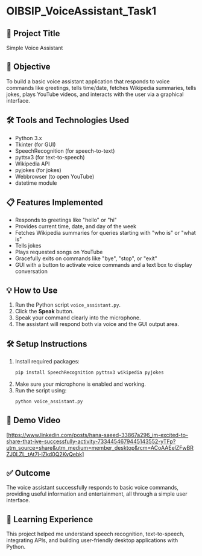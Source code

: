 # OIBSIP_VoiceAssistant_Task1

## 🚀 Project Title
Simple Voice Assistant

## 🎯 Objective
To build a basic voice assistant application that responds to voice commands like greetings, tells time/date, fetches Wikipedia summaries, tells jokes, plays YouTube videos, and interacts with the user via a graphical interface.

## 🛠 Tools and Technologies Used
- Python 3.x
- Tkinter (for GUI)
- SpeechRecognition (for speech-to-text)
- pyttsx3 (for text-to-speech)
- Wikipedia API
- pyjokes (for jokes)
- Webbrowser (to open YouTube)
- datetime module

## 📋 Features Implemented
- Responds to greetings like "hello" or "hi"
- Provides current time, date, and day of the week
- Fetches Wikipedia summaries for queries starting with "who is" or "what is"
- Tells jokes
- Plays requested songs on YouTube
- Gracefully exits on commands like "bye", "stop", or "exit"
- GUI with a button to activate voice commands and a text box to display conversation

## 💡 How to Use
1. Run the Python script `voice_assistant.py`.
2. Click the **Speak** button.
3. Speak your command clearly into the microphone.
4. The assistant will respond both via voice and the GUI output area.

## 🛠 Setup Instructions
1. Install required packages:
    ```bash
    pip install SpeechRecognition pyttsx3 wikipedia pyjokes
    ```
2. Make sure your microphone is enabled and working.
3. Run the script using:
    ```bash
    python voice_assistant.py
    ```

## 🎥 Demo Video
[https://www.linkedin.com/posts/hana-saeed-33867a296_im-excited-to-share-that-ive-successfully-activity-7334454679445143552-yTFp?utm_source=share&utm_medium=member_desktop&rcm=ACoAAEelZFwBRZJ0LZL_tAt7l-lZkd0Q2KvQebk]

## ✅ Outcome
The voice assistant successfully responds to basic voice commands, providing useful information and entertainment, all through a simple user interface.

## 🧠 Learning Experience
This project helped me understand speech recognition, text-to-speech, integrating APIs, and building user-friendly desktop applications with Python.

